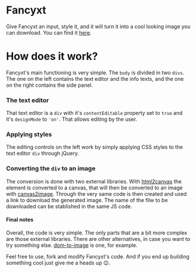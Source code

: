 # Fancyxt
Give Fancyxt an input, style it, and it will turn it into a cool looking image you can download. You can find it [here](https://carloszbent.github.io/Fancyxt).

# How does it work?
Fancyxt's main functioning is very simple. The `body` is divided in two `divs`. The one on the left contains the text editor and the info texts, and the one on the right contains the side panel.
### The text editor
That text editor is a `div` with it's `contentEditable` property set to `true` and it's `designMode` to `'on'`. That allows editing by the user.
### Applying styles
The editing controls on the left work by simply applying CSS styles to the text editor `div` through jQuery.
### Converting the `div` to an image
The conversion is done with two external libraries. With [html2canvas](https://github.com/niklasvh/html2canvas) the element is converted to a canvas, that will then be converted to an image with [canvas2image](https://github.com/randreucetti/canvas2image).
Through the very same code is then created and used a link to download the generated image.
The name of the filw to be downloaded can be stablished in the same JS code.

#### Final notes
Overall, the code is very simple. The only parts that are a bit more complex are those external libraries. There are other alternatives, in case you want to try something else. [dom-to-image](https://github.com/tsayen/dom-to-image) is one, for example.

Feel free to use, fork and modify Fancyxt's code. And if you end up building something cool just give me a heads up 😉.
